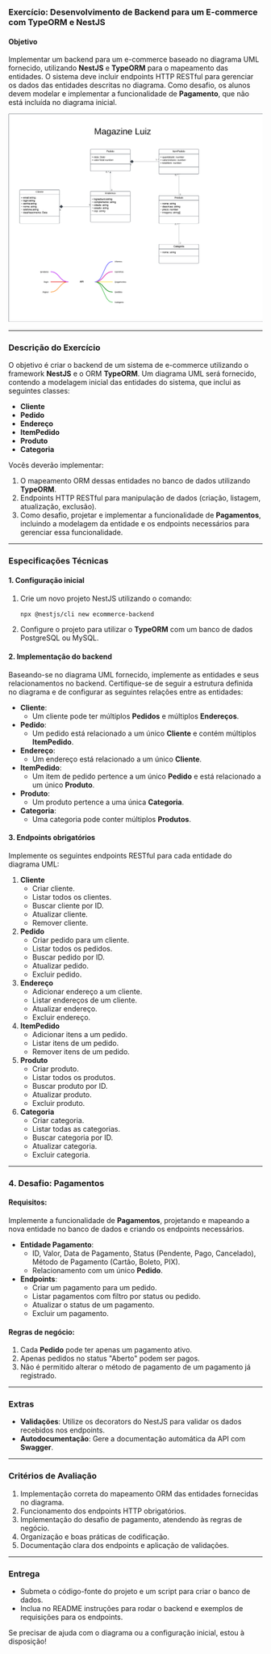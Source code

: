 ### Exercício: Desenvolvimento de Backend para um E-commerce com TypeORM e NestJS

#### **Objetivo**

Implementar um backend para um e-commerce baseado no diagrama UML fornecido, utilizando **NestJS** e **TypeORM** para o mapeamento das entidades. O sistema deve incluir endpoints HTTP RESTful para gerenciar os dados das entidades descritas no diagrama. Como desafio, os alunos devem modelar e implementar a funcionalidade de **Pagamento**, que não está incluída no diagrama inicial.

![](img/magazine-luiz.png)

------

### **Descrição do Exercício**

O objetivo é criar o backend de um sistema de e-commerce utilizando o framework **NestJS** e o ORM **TypeORM**. Um diagrama UML será fornecido, contendo a modelagem inicial das entidades do sistema, que inclui as seguintes classes:

- **Cliente**
- **Pedido**
- **Endereço**
- **ItemPedido**
- **Produto**
- **Categoria**

Vocês deverão implementar:

1. O mapeamento ORM dessas entidades no banco de dados utilizando **TypeORM**.
2. Endpoints HTTP RESTful para manipulação de dados (criação, listagem, atualização, exclusão).
3. Como desafio, projetar e implementar a funcionalidade de **Pagamentos**, incluindo a modelagem da entidade e os endpoints necessários para gerenciar essa funcionalidade.

------

### **Especificações Técnicas**

#### **1. Configuração inicial**

1. Crie um novo projeto NestJS utilizando o comando:

   ```bash
   npx @nestjs/cli new ecommerce-backend
   ```

2. Configure o projeto para utilizar o **TypeORM** com um banco de dados PostgreSQL ou MySQL.

#### **2. Implementação do backend**

Baseando-se no diagrama UML fornecido, implemente as entidades e seus relacionamentos no backend. Certifique-se de seguir a estrutura definida no diagrama e de configurar as seguintes relações entre as entidades:

- **Cliente**:
  - Um cliente pode ter múltiplos **Pedidos** e múltiplos **Endereços**.
- **Pedido**:
  - Um pedido está relacionado a um único **Cliente** e contém múltiplos **ItemPedido**.
- **Endereço**:
  - Um endereço está relacionado a um único **Cliente**.
- **ItemPedido**:
  - Um item de pedido pertence a um único **Pedido** e está relacionado a um único **Produto**.
- **Produto**:
  - Um produto pertence a uma única **Categoria**.
- **Categoria**:
  - Uma categoria pode conter múltiplos **Produtos**.

#### **3. Endpoints obrigatórios**

Implemente os seguintes endpoints RESTful para cada entidade do diagrama UML:

1. **Cliente**
   - Criar cliente.
   - Listar todos os clientes.
   - Buscar cliente por ID.
   - Atualizar cliente.
   - Remover cliente.
2. **Pedido**
   - Criar pedido para um cliente.
   - Listar todos os pedidos.
   - Buscar pedido por ID.
   - Atualizar pedido.
   - Excluir pedido.
3. **Endereço**
   - Adicionar endereço a um cliente.
   - Listar endereços de um cliente.
   - Atualizar endereço.
   - Excluir endereço.
4. **ItemPedido**
   - Adicionar itens a um pedido.
   - Listar itens de um pedido.
   - Remover itens de um pedido.
5. **Produto**
   - Criar produto.
   - Listar todos os produtos.
   - Buscar produto por ID.
   - Atualizar produto.
   - Excluir produto.
6. **Categoria**
   - Criar categoria.
   - Listar todas as categorias.
   - Buscar categoria por ID.
   - Atualizar categoria.
   - Excluir categoria.

------

### **4. Desafio: Pagamentos**

#### **Requisitos:**

Implemente a funcionalidade de **Pagamentos**, projetando e mapeando a nova entidade no banco de dados e criando os endpoints necessários.

- **Entidade Pagamento**:
  - ID, Valor, Data de Pagamento, Status (Pendente, Pago, Cancelado), Método de Pagamento (Cartão, Boleto, PIX).
  - Relacionamento com um único **Pedido**.
- **Endpoints**:
  - Criar um pagamento para um pedido.
  - Listar pagamentos com filtro por status ou pedido.
  - Atualizar o status de um pagamento.
  - Excluir um pagamento.

#### **Regras de negócio:**

1. Cada **Pedido** pode ter apenas um pagamento ativo.
2. Apenas pedidos no status "Aberto" podem ser pagos.
3. Não é permitido alterar o método de pagamento de um pagamento já registrado.

------

### **Extras**

- **Validações**: Utilize os decorators do NestJS para validar os dados recebidos nos endpoints.
- **Autodocumentação**: Gere a documentação automática da API com **Swagger**.

------

### **Critérios de Avaliação**

1. Implementação correta do mapeamento ORM das entidades fornecidas no diagrama.
2. Funcionamento dos endpoints HTTP obrigatórios.
3. Implementação do desafio de pagamento, atendendo às regras de negócio.
4. Organização e boas práticas de codificação.
5. Documentação clara dos endpoints e aplicação de validações.

------

### **Entrega**

- Submeta o código-fonte do projeto e um script para criar o banco de dados.
- Inclua no README instruções para rodar o backend e exemplos de requisições para os endpoints.

Se precisar de ajuda com o diagrama ou a configuração inicial, estou à disposição!